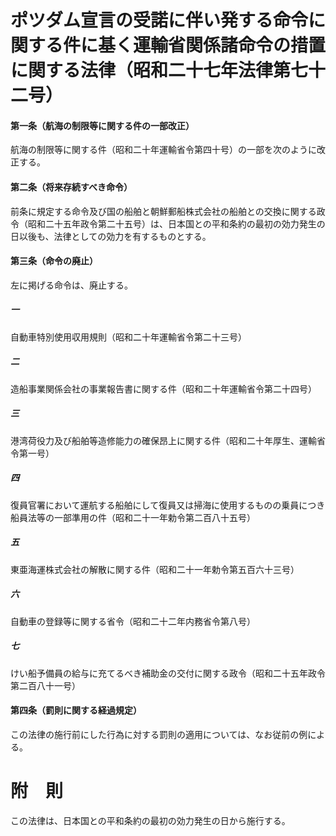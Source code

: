 # ポツダム宣言の受諾に伴い発する命令に関する件に基く運輸省関係諸命令の措置に関する法律（昭和二十七年法律第七十二号）
#### 第一条（航海の制限等に関する件の一部改正）
航海の制限等に関する件（昭和二十年運輸省令第四十号）の一部を次のように改正する。
#### 第二条（将来存続すべき命令）
前条に規定する命令及び国の船舶と朝鮮郵船株式会社の船舶との交換に関する政令（昭和二十五年政令第二十五号）は、日本国との平和条約の最初の効力発生の日以後も、法律としての効力を有するものとする。
#### 第三条（命令の廃止）
左に掲げる命令は、廃止する。
##### 一
自動車特別使用収用規則（昭和二十年運輸省令第二十三号）
##### 二
造船事業関係会社の事業報告書に関する件（昭和二十年運輸省令第二十四号）
##### 三
港湾荷役力及び船舶等造修能力の確保昂上に関する件（昭和二十年厚生、運輸省令第一号）
##### 四
復員官署において運航する船舶にして復員又は掃海に使用するものの乗員につき船員法等の一部準用の件（昭和二十一年勅令第二百八十五号）
##### 五
東亜海運株式会社の解散に関する件（昭和二十一年勅令第五百六十三号）
##### 六
自動車の登録等に関する省令（昭和二十二年内務省令第八号）
##### 七
けい船予備員の給与に充てるべき補助金の交付に関する政令（昭和二十五年政令第二百八十一号）
#### 第四条（罰則に関する経過規定）
この法律の施行前にした行為に対する罰則の適用については、なお従前の例による。
# 附　則
この法律は、日本国との平和条約の最初の効力発生の日から施行する。
